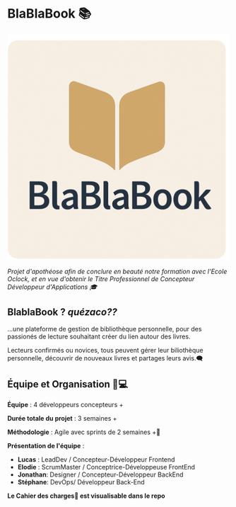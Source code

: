 # BlaBlaBook 📚
![LogoBBB](./conception/logoBBB.png)

_Projet d'apothéose afin de conclure en beauté notre formation avec l'Ecole Oclock, et en vue d'obtenir le Titre Professionnel de Concepteur Développeur d'Applications 🎓_

## **BlablaBook ?** _quézaco??_

...une plateforme de gestion de bibliothèque personnelle, pour des passionés de lecture souhaitant créer du lien autour des livres.

Lecteurs confirmés ou novices, tous peuvent gérer leur biliothèque personnelle, découvrir de nouveaux livres et partages leurs avis.🗨️


## Équipe et Organisation 👥💻

**Équipe** : 4 développeurs concepteurs +

**Durée totale du projet** : 3 semaines +

**Méthodologie** : Agile avec sprints de 2 semaines +🏁

**Présentation de l'équipe** :

- **Lucas** : LeadDev / Concepteur-Développeur Frontend
- **Elodie** : ScrumMaster / Conceptrice-Développeuse FrontEnd
- **Jonathan**: Designer / Concepteur-Développeur BackEnd
- **Stéphane**: DevOps/ Développeur Back-End

**Le Cahier des charges📔 est visualisable dans le repo** 